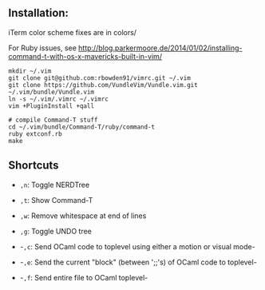 ## Installation:

iTerm color scheme fixes are in colors/

For Ruby issues, see http://blog.parkermoore.de/2014/01/02/installing-command-t-with-os-x-mavericks-built-in-vim/

    mkdir ~/.vim
    git clone git@github.com:rbowden91/vimrc.git ~/.vim
    git clone https://github.com/VundleVim/Vundle.vim.git ~/.vim/bundle/Vundle.vim
    ln -s ~/.vim/.vimrc ~/.vimrc
    vim +PluginInstall +qall

    # compile Command-T stuff
    cd ~/.vim/bundle/Command-T/ruby/command-t
    ruby extconf.rb
    make

## Shortcuts

* `,n`: Toggle NERDTree
* `,t`: Show Command-T
* `,w`: Remove whitespace at end of lines
* `,g`: Toggle UNDO tree

* -`,c`: Send OCaml code to toplevel using either a motion or visual mode-
* -`,e`: Send the current "block" (between ';;'s) of OCaml code to toplevel-
* -`,f`: Send entire file to OCaml toplevel-
